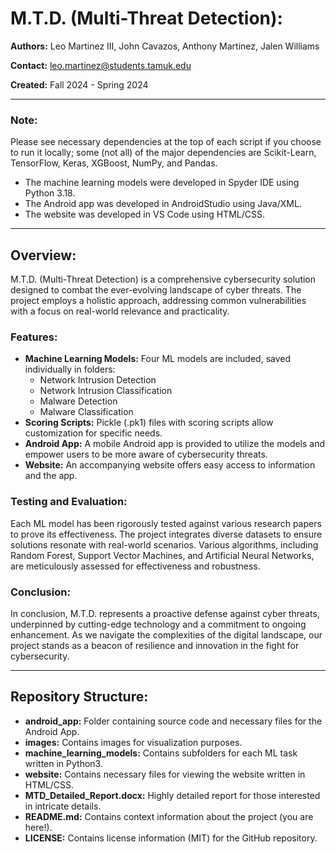 # M.T.D. (Multi-Threat Detection):

**Authors:** Leo Martinez III, John Cavazos, Anthony Martinez, Jalen Williams

**Contact:** [leo.martinez@students.tamuk.edu](mailto:leo.martinez@students.tamuk.edu)

**Created:** Fall 2024 - Spring 2024

---

### Note:
Please see necessary dependencies at the top of each script if you choose to run it locally; some (not all) of the major dependencies are Scikit-Learn, TensorFlow, Keras, XGBoost, NumPy, and Pandas.

- The machine learning models were developed in Spyder IDE using Python 3.18.
- The Android app was developed in AndroidStudio using Java/XML.
- The website was developed in VS Code using HTML/CSS.

---

## Overview:

M.T.D. (Multi-Threat Detection) is a comprehensive cybersecurity solution designed to combat the ever-evolving landscape of cyber threats. The project employs a holistic approach, addressing common vulnerabilities with a focus on real-world relevance and practicality.

### Features:

- **Machine Learning Models:** Four ML models are included, saved individually in folders:
  - Network Intrusion Detection
  - Network Intrusion Classification
  - Malware Detection
  - Malware Classification
- **Scoring Scripts:** Pickle (.pk1) files with scoring scripts allow customization for specific needs.
- **Android App:** A mobile Android app is provided to utilize the models and empower users to be more aware of cybersecurity threats.
- **Website:** An accompanying website offers easy access to information and the app.

### Testing and Evaluation:

Each ML model has been rigorously tested against various research papers to prove its effectiveness. The project integrates diverse datasets to ensure solutions resonate with real-world scenarios. Various algorithms, including Random Forest, Support Vector Machines, and Artificial Neural Networks, are meticulously assessed for effectiveness and robustness.

### Conclusion:

In conclusion, M.T.D. represents a proactive defense against cyber threats, underpinned by cutting-edge technology and a commitment to ongoing enhancement. As we navigate the complexities of the digital landscape, our project stands as a beacon of resilience and innovation in the fight for cybersecurity.

---

## Repository Structure:

- **android_app:** Folder containing source code and necessary files for the Android App.
- **images:** Contains images for visualization purposes.
- **machine_learning_models:** Contains subfolders for each ML task written in Python3.
- **website:** Contains necessary files for viewing the website written in HTML/CSS.
- **MTD_Detailed_Report.docx:** Highly detailed report for those interested in intricate details.
- **README.md:** Contains context information about the project (you are here!).
- **LICENSE:** Contains license information (MIT) for the GitHub repository.
